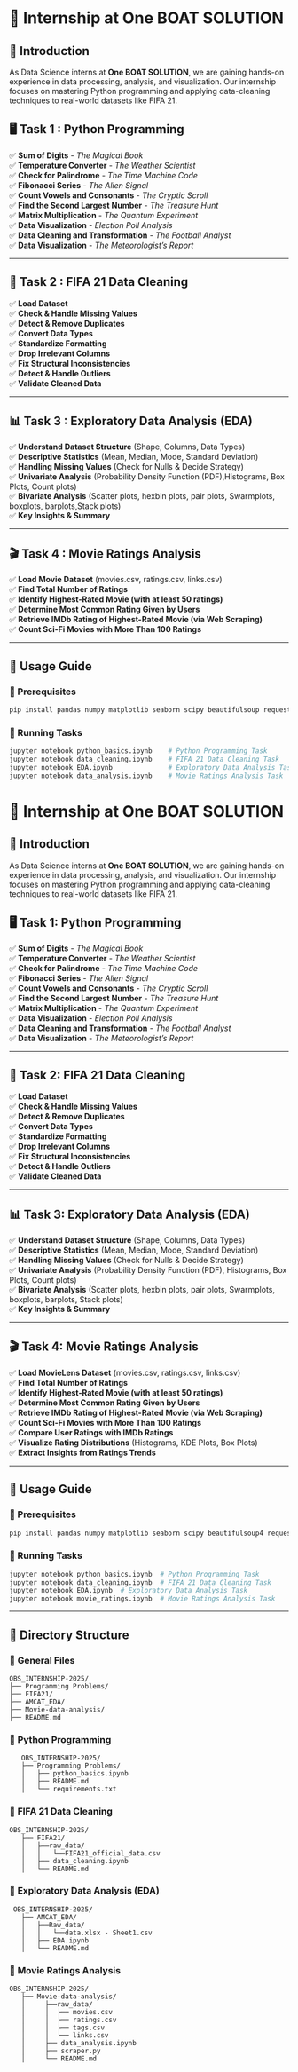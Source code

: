 # 🎯 Internship at One BOAT SOLUTION

## 🌟 Introduction

As Data Science interns at **One BOAT SOLUTION**, we are gaining hands-on experience in data processing, analysis, and visualization. Our internship focuses on mastering Python programming and applying data-cleaning techniques to real-world datasets like FIFA 21.

## 🖥️ Task 1 : Python Programming

✅ **Sum of Digits** - _The Magical Book_  
✅ **Temperature Converter** - _The Weather Scientist_  
✅ **Check for Palindrome** - _The Time Machine Code_  
✅ **Fibonacci Series** - _The Alien Signal_  
✅ **Count Vowels and Consonants** - _The Cryptic Scroll_  
✅ **Find the Second Largest Number** - _The Treasure Hunt_  
✅ **Matrix Multiplication** - _The Quantum Experiment_  
✅ **Data Visualization** - _Election Poll Analysis_  
✅ **Data Cleaning and Transformation** - _The Football Analyst_  
✅ **Data Visualization** - _The Meteorologist’s Report_

---

## 🧹 Task 2 : FIFA 21 Data Cleaning

✅ **Load Dataset**  
✅ **Check & Handle Missing Values**  
✅ **Detect & Remove Duplicates**  
✅ **Convert Data Types**  
✅ **Standardize Formatting**  
✅ **Drop Irrelevant Columns**  
✅ **Fix Structural Inconsistencies**  
✅ **Detect & Handle Outliers**  
✅ **Validate Cleaned Data**

---

## 📊 Task 3 : Exploratory Data Analysis (EDA)

✅ **Understand Dataset Structure** (Shape, Columns, Data Types)  
✅ **Descriptive Statistics** (Mean, Median, Mode, Standard Deviation)  
✅ **Handling Missing Values** (Check for Nulls & Decide Strategy)  
✅ **Univariate Analysis** (Probability Density Function (PDF),Histograms, Box Plots, Count plots)  
✅ **Bivariate Analysis** (Scatter plots, hexbin plots, pair plots, Swarmplots, boxplots, barplots,Stack plots)  
✅ **Key Insights & Summary**

---

## 🎬 Task 4 : Movie Ratings Analysis

✅ **Load Movie Dataset** (movies.csv, ratings.csv, links.csv)  
✅ **Find Total Number of Ratings**  
✅ **Identify Highest-Rated Movie (with at least 50 ratings)**  
✅ **Determine Most Common Rating Given by Users**  
✅ **Retrieve IMDb Rating of Highest-Rated Movie (via Web Scraping)**  
✅ **Count Sci-Fi Movies with More Than 100 Ratings**

---

## 🚀 Usage Guide

### 📌 Prerequisites

```bash
pip install pandas numpy matplotlib seaborn scipy beautifulsoup requests
```

### 📌 Running Tasks

```bash
jupyter notebook python_basics.ipynb    # Python Programming Task
jupyter notebook data_cleaning.ipynb    # FIFA 21 Data Cleaning Task
jupyter notebook EDA.ipynb              # Exploratory Data Analysis Task
jupyter notebook data_analysis.ipynb    # Movie Ratings Analysis Task
```

# 🎯 Internship at One BOAT SOLUTION

## 🌟 Introduction

As Data Science interns at **One BOAT SOLUTION**, we are gaining hands-on experience in data processing, analysis, and visualization. Our internship focuses on mastering Python programming and applying data-cleaning techniques to real-world datasets like FIFA 21.

## 🖥️ Task 1: Python Programming

✅ **Sum of Digits** - _The Magical Book_  
✅ **Temperature Converter** - _The Weather Scientist_  
✅ **Check for Palindrome** - _The Time Machine Code_  
✅ **Fibonacci Series** - _The Alien Signal_  
✅ **Count Vowels and Consonants** - _The Cryptic Scroll_  
✅ **Find the Second Largest Number** - _The Treasure Hunt_  
✅ **Matrix Multiplication** - _The Quantum Experiment_  
✅ **Data Visualization** - _Election Poll Analysis_  
✅ **Data Cleaning and Transformation** - _The Football Analyst_  
✅ **Data Visualization** - _The Meteorologist’s Report_

---

## 🧹 Task 2: FIFA 21 Data Cleaning

✅ **Load Dataset**  
✅ **Check & Handle Missing Values**  
✅ **Detect & Remove Duplicates**  
✅ **Convert Data Types**  
✅ **Standardize Formatting**  
✅ **Drop Irrelevant Columns**  
✅ **Fix Structural Inconsistencies**  
✅ **Detect & Handle Outliers**  
✅ **Validate Cleaned Data**

---

## 📊 Task 3: Exploratory Data Analysis (EDA)

✅ **Understand Dataset Structure** (Shape, Columns, Data Types)  
✅ **Descriptive Statistics** (Mean, Median, Mode, Standard Deviation)  
✅ **Handling Missing Values** (Check for Nulls & Decide Strategy)  
✅ **Univariate Analysis** (Probability Density Function (PDF), Histograms, Box Plots, Count plots)  
✅ **Bivariate Analysis** (Scatter plots, hexbin plots, pair plots, Swarmplots, boxplots, barplots, Stack plots)  
✅ **Key Insights & Summary**

---

## 🎬 Task 4: Movie Ratings Analysis

✅ **Load MovieLens Dataset** (movies.csv, ratings.csv, links.csv)  
✅ **Find Total Number of Ratings**  
✅ **Identify Highest-Rated Movie (with at least 50 ratings)**  
✅ **Determine Most Common Rating Given by Users**  
✅ **Retrieve IMDb Rating of Highest-Rated Movie (via Web Scraping)**  
✅ **Count Sci-Fi Movies with More Than 100 Ratings**  
✅ **Compare User Ratings with IMDb Ratings**  
✅ **Visualize Rating Distributions** (Histograms, KDE Plots, Box Plots)  
✅ **Extract Insights from Ratings Trends**

---

## 🚀 Usage Guide

### 📌 Prerequisites

```bash
pip install pandas numpy matplotlib seaborn scipy beautifulsoup4 requests
```

### 📌 Running Tasks

```bash
jupyter notebook python_basics.ipynb  # Python Programming Task
jupyter notebook data_cleaning.ipynb  # FIFA 21 Data Cleaning Task
jupyter notebook EDA.ipynb  # Exploratory Data Analysis Task
jupyter notebook movie_ratings.ipynb  # Movie Ratings Analysis Task
```

---

## 📂 Directory Structure

### 📁 **General Files**

```
OBS_INTERNSHIP-2025/
├── Programming Problems/
├── FIFA21/
├── AMCAT_EDA/
├── Movie-data-analysis/
├── README.md

```

### 📁 **Python Programming**

```
   OBS_INTERNSHIP-2025/
   ├── Programming Problems/
   │   ├── python_basics.ipynb
   │   ├── README.md
   │   └── requirements.txt
```

### 📁 **FIFA 21 Data Cleaning**

```
OBS_INTERNSHIP-2025/
   ├── FIFA21/
   │   ├──raw_data/
   │   │   └──FIFA21_official_data.csv
   │   ├── data_cleaning.ipynb
   │   └── README.md
```

### 📁 **Exploratory Data Analysis (EDA)**

```
 OBS_INTERNSHIP-2025/
   ├── AMCAT_EDA/
   │   ├──Raw_data/
   │   │   └──data.xlsx - Sheet1.csv
   │   ├── EDA.ipynb
   │   └── README.md
```

### 📁 **Movie Ratings Analysis**

```
OBS_INTERNSHIP-2025/
   ├── Movie-data-analysis/
   │     ├──raw_data/
   │     │  ├── movies.csv
   │     │  ├── ratings.csv
   │     │  ├── tags.csv
   │     │  └── links.csv
   │     ├── data_analysis.ipynb
   │     ├── scraper.py
   │     └── README.md
```
